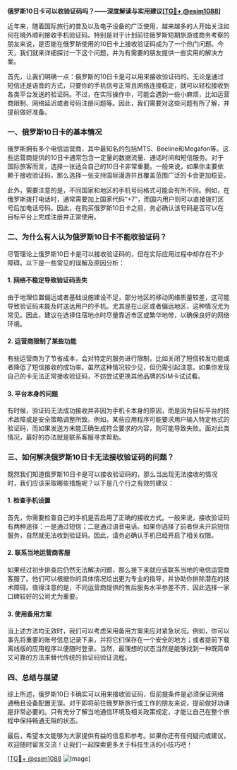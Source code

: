 **俄罗斯10日卡可以收验证码吗？——深度解读与实用建议[[TG💪+ @esim1088](https://t.me/s/esim1088)]**

近年来，随着国际旅行的普及以及电子设备的广泛使用，越来越多的人开始关注如何在境外顺利接收手机验证码。特别是对于计划前往俄罗斯短期旅游或商务考察的朋友来说，是否能在俄罗斯使用的10日卡上接收验证码成为了一个热门问题。今天，我们就来详细探讨一下这个问题，并为有需要的朋友提供一些实用的解决方案。

首先，让我们明确一点：俄罗斯的10日卡是可以用来接收验证码的。无论是通过短信还是语音的方式，只要你的手机信号正常且网络连接稳定，就可以轻松接收到各类平台发送的验证码。不过，在实际操作中，可能会遇到一些小麻烦，比如运营商限制、网络延迟或者号码注册问题等。因此，我们需要对这些问题有所了解，并提前做好准备。

### 一、俄罗斯10日卡的基本情况

俄罗斯拥有多个电信运营商，其中最知名的包括MTS、Beeline和Megafon等。这些运营商提供的10日卡通常包含一定量的数据流量、通话时间和短信服务。对于国际旅客而言，选择一张适合自己的10日卡非常重要。一般来说，如果你主要依赖于接收验证码，那么选择一张支持国际漫游并且覆盖范围广泛的卡会更加稳妥。

此外，需要注意的是，不同国家和地区的手机号码格式可能会有所不同。例如，在俄罗斯拨打电话时，通常需要加上国家代码“+7”，而国内用户则可以直接拨打区号后加电话号码。因此，在购买俄罗斯10日卡之前，务必确认该号码是否可以在目标平台上完成注册并正常使用。

### 二、为什么有人认为俄罗斯10日卡不能收验证码？

尽管理论上俄罗斯10日卡是可以接收验证码的，但在实际应用过程中却存在不少障碍。以下是一些常见的误解及原因分析：

#### 1. 网络不稳定导致验证码丢失
由于地理位置偏远或者基础设施建设不足，部分地区的移动网络质量较差，这可能导致验证码未能及时送达用户的手机。尤其是在山区或者偏远地区，这种情况尤为常见。因此，建议在选择住宿地点时尽量靠近市区或繁华地带，以确保良好的网络环境。

#### 2. 运营商限制了某些功能
有些运营商为了节省成本，会对特定的服务进行限制，比如关闭了短信转发功能或者降低了短信接收的成功率。虽然这种情况较少见，但仍需引起注意。如果你发现自己的卡无法正常接收验证码，不妨尝试更换其他品牌的SIM卡试试看。

#### 3. 平台本身的问题
有时候，验证码无法成功接收并非因为手机卡本身的原因，而是因为目标平台的技术故障或是安全策略调整所致。例如，某些应用程序可能要求用户输入特定格式的验证码，而如果发送方未能正确生成符合要求的内容，则可能导致失败。面对此类情况，最好的办法就是联系客服寻求帮助。

### 三、如何解决俄罗斯10日卡无法接收验证码的问题？

既然我们知道俄罗斯10日卡是可以接收验证码的，那么当出现无法接收的情况时，我们应该采取哪些措施呢？以下是几个行之有效的建议：

#### 1. 检查手机设置
首先，你需要检查自己的手机是否启用了正确的接收方式。一般来说，接收验证码有两种途径：一是通过短信；二是通过语音电话。如果你选择了前者但未开启短信服务，自然就无法收到验证码。因此，请务必确认手机已经开启了相关权限。

#### 2. 联系当地运营商客服
如果经过初步排查后仍然无法解决问题，那么接下来就应该联系当地的电信运营商客服了。他们可以根据你的具体情况给出更为专业的指导，并协助你排除潜在的技术障碍。值得注意的是，不同运营商提供的售后服务水平参差不齐，因此选择一家口碑较好的公司尤为重要。

#### 3. 使用备用方案
当上述方法均无效时，我们可以考虑采用备用方案来应对紧急状况。例如，你可以事先将重要的账号信息记录下来，并将它们保存在一个安全的地方；或者提前下载离线版的应用程序以便随时登录。当然，最理想的状态当然是能够找到一种既简单又可靠的方法来替代传统的验证码验证流程。

### 四、总结与展望

综上所述，俄罗斯10日卡确实可以用来接收验证码，但前提条件是必须保证网络通畅且设备配置无误。对于即将前往俄罗斯旅行或工作的朋友来说，提前做好功课是非常必要的。只有充分了解当地通信环境及相关政策规定，才能让自己在整个旅程中保持畅通无阻的状态。

最后，希望本文能够为大家提供有益的信息和参考。如果你还有任何疑问或建议，欢迎随时留言交流！让我们一起探索更多关于科技生活的小技巧吧！

[[TG💪+ @esim1088](https://t.me/s/esim1088) ![Image](https://i.postimg.cc/4NQfJmqS/Snipaste-2025-05-13-00-14-12.png)]